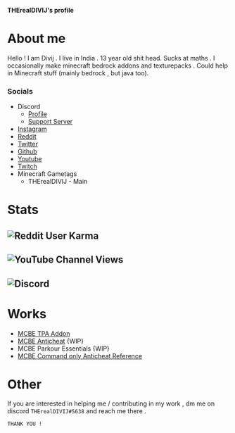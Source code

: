 **THErealDIVIJ's profile** 

# About me 
Hello ! I am Divij . I live in India . 13 year old shit head. Sucks at maths . I occasionally make minecraft bedrock addons and texturepacks . Could help in Minecraft stuff (mainly bedrock , but java too). 


### Socials 

  * Discord 
      * [Profile](https://discords.com/bio/p/THErealDIVIJ)
      * [Support Server](https://discord.gg/y7uVCGSyV9)
  * [Instagram](https://www.instagram.com/divijoninsta/)
  * [Reddit](https://www.reddit.com/user/NUuBstr)
  * [Twitter](https://twitter.com/DIVIJnotTAKEN)
  * [Github](https://github.com/QUATERS11/)
  * [Youtube](https://www.youtube.com/channel/UCMcypkxhhFTzhKqh5XJaVjg)
  * [Twitch](https://www.twitch.tv/totallynotdivij)
  * Minecraft Gametags
     * THErealDIVIJ - Main

# Stats 
![Reddit User Karma](https://img.shields.io/reddit/user-karma/combined/NUuBstr?label=Reddit%20Karma&style=for-the-badge)
-
![YouTube Channel Views](https://img.shields.io/youtube/channel/views/UCMcypkxhhFTzhKqh5XJaVjg?label=Youtube%20Views&style=for-the-badge)
-

![Discord](https://img.shields.io/discord/945225692776398880?label=My%20server%20&style=for-the-badge)
-

# Works
* [MCBE TPA Addon](https://github.com/QUATERS11/mcbe-tpa-addon)
* [MCBE Anticheat](https://github.com/QUATERS11/Crown-Anticheat) {WIP}
* MCBE Parkour Essentials {WIP}
* [MCBE Command only Anticheat Reference](https://github.com/QUATERS11/MCBE-cmd-only-anticheat)
# Other
If you are interested in helping me / contributing in my work , dm me on discord ``THErealDIVIJ#5638`` and reach me there . 



```
THANK YOU !
 ```



